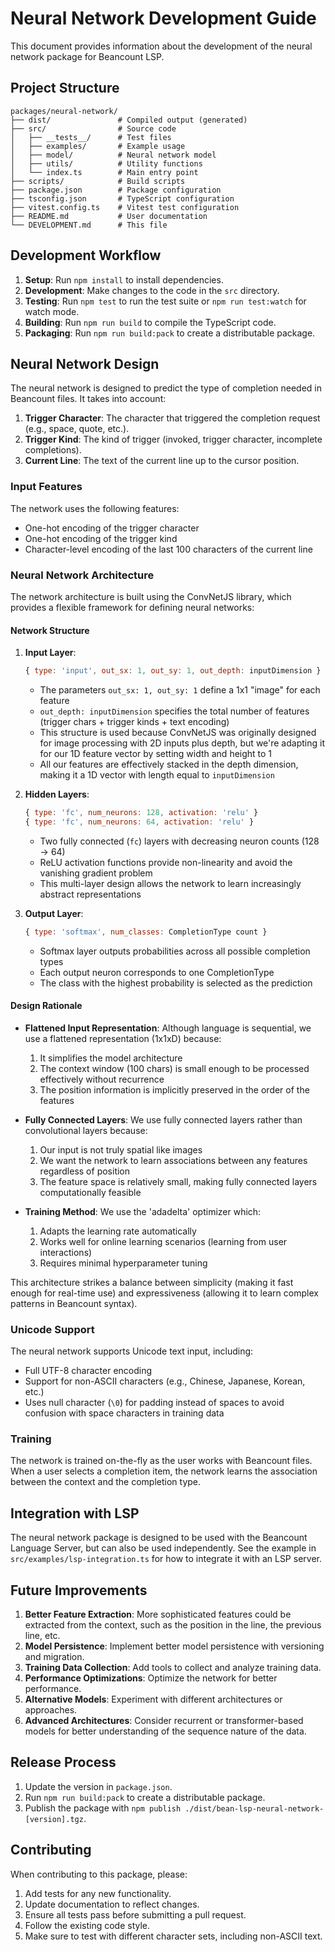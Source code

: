 # Neural Network Development Guide

This document provides information about the development of the neural network package for Beancount LSP.

## Project Structure

```
packages/neural-network/
├── dist/               # Compiled output (generated)
├── src/                # Source code
│   ├── __tests__/      # Test files
│   ├── examples/       # Example usage
│   ├── model/          # Neural network model
│   ├── utils/          # Utility functions
│   └── index.ts        # Main entry point
├── scripts/            # Build scripts
├── package.json        # Package configuration
├── tsconfig.json       # TypeScript configuration
├── vitest.config.ts    # Vitest test configuration
├── README.md           # User documentation
└── DEVELOPMENT.md      # This file
```

## Development Workflow

1. **Setup**: Run `npm install` to install dependencies.
2. **Development**: Make changes to the code in the `src` directory.
3. **Testing**: Run `npm test` to run the test suite or `npm run test:watch` for watch mode.
4. **Building**: Run `npm run build` to compile the TypeScript code.
5. **Packaging**: Run `npm run build:pack` to create a distributable package.

## Neural Network Design

The neural network is designed to predict the type of completion needed in Beancount files. It takes into account:

1. **Trigger Character**: The character that triggered the completion request (e.g., space, quote, etc.).
2. **Trigger Kind**: The kind of trigger (invoked, trigger character, incomplete completions).
3. **Current Line**: The text of the current line up to the cursor position.

### Input Features

The network uses the following features:

- One-hot encoding of the trigger character
- One-hot encoding of the trigger kind
- Character-level encoding of the last 100 characters of the current line

### Neural Network Architecture

The network architecture is built using the ConvNetJS library, which provides a flexible framework for defining neural networks:

#### Network Structure

1. **Input Layer**:
   ```javascript
   { type: 'input', out_sx: 1, out_sy: 1, out_depth: inputDimension }
   ```
   - The parameters `out_sx: 1, out_sy: 1` define a 1x1 "image" for each feature
   - `out_depth: inputDimension` specifies the total number of features (trigger chars + trigger kinds + text encoding)
   - This structure is used because ConvNetJS was originally designed for image processing with 2D inputs plus depth, but we're adapting it for our 1D feature vector by setting width and height to 1
   - All our features are effectively stacked in the depth dimension, making it a 1D vector with length equal to `inputDimension`

2. **Hidden Layers**:
   ```javascript
   { type: 'fc', num_neurons: 128, activation: 'relu' }
   { type: 'fc', num_neurons: 64, activation: 'relu' }
   ```
   - Two fully connected (`fc`) layers with decreasing neuron counts (128 → 64)
   - ReLU activation functions provide non-linearity and avoid the vanishing gradient problem
   - This multi-layer design allows the network to learn increasingly abstract representations

3. **Output Layer**:
   ```javascript
   { type: 'softmax', num_classes: CompletionType count }
   ```
   - Softmax layer outputs probabilities across all possible completion types
   - Each output neuron corresponds to one CompletionType
   - The class with the highest probability is selected as the prediction

#### Design Rationale

- **Flattened Input Representation**: Although language is sequential, we use a flattened representation (1x1xD) because:
  1. It simplifies the model architecture
  2. The context window (100 chars) is small enough to be processed effectively without recurrence
  3. The position information is implicitly preserved in the order of the features

- **Fully Connected Layers**: We use fully connected layers rather than convolutional layers because:
  1. Our input is not truly spatial like images
  2. We want the network to learn associations between any features regardless of position
  3. The feature space is relatively small, making fully connected layers computationally feasible

- **Training Method**: We use the 'adadelta' optimizer which:
  1. Adapts the learning rate automatically
  2. Works well for online learning scenarios (learning from user interactions)
  3. Requires minimal hyperparameter tuning

This architecture strikes a balance between simplicity (making it fast enough for real-time use) and expressiveness (allowing it to learn complex patterns in Beancount syntax).

### Unicode Support

The neural network supports Unicode text input, including:

- Full UTF-8 character encoding
- Support for non-ASCII characters (e.g., Chinese, Japanese, Korean, etc.)
- Uses null character (`\0`) for padding instead of spaces to avoid confusion with space characters in training data

### Training

The network is trained on-the-fly as the user works with Beancount files. When a user selects a completion item, the network learns the association between the context and the completion type.

## Integration with LSP

The neural network package is designed to be used with the Beancount Language Server, but can also be used independently. See the example in `src/examples/lsp-integration.ts` for how to integrate it with an LSP server.

## Future Improvements

1. **Better Feature Extraction**: More sophisticated features could be extracted from the context, such as the position in the line, the previous line, etc.
2. **Model Persistence**: Implement better model persistence with versioning and migration.
3. **Training Data Collection**: Add tools to collect and analyze training data.
4. **Performance Optimizations**: Optimize the network for better performance.
5. **Alternative Models**: Experiment with different architectures or approaches.
6. **Advanced Architectures**: Consider recurrent or transformer-based models for better understanding of the sequence nature of the data.

## Release Process

1. Update the version in `package.json`.
2. Run `npm run build:pack` to create a distributable package.
3. Publish the package with `npm publish ./dist/bean-lsp-neural-network-[version].tgz`.

## Contributing

When contributing to this package, please:

1. Add tests for any new functionality.
2. Update documentation to reflect changes.
3. Ensure all tests pass before submitting a pull request.
4. Follow the existing code style.
5. Make sure to test with different character sets, including non-ASCII text.
